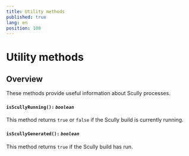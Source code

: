 ```yaml
---
title: Utility methods
published: true
lang: en
position: 100
---
```


# Utility methods

<div class="docs-link_table">
  <a class="view-in-repo" href="https://github.com/scullyio/scully/tree/main/libs/ng-lib/src/lib/utils"></a>
</div>

## Overview

These methods provide useful information about Scully processes.

#### `isScullyRunning():` _`boolean`_

This method returns `true` or `false` if the Scully build is currently running.

#### `isScullyGenerated():` _`boolean`_

This method returns `true` if the Scully build has run.
